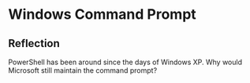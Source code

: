 # Windows Command Prompt

## Reflection

PowerShell has been around since the days of Windows XP. Why would Microsoft still maintain the command prompt?
